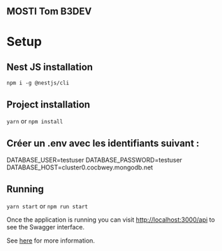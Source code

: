 
## MOSTI Tom B3DEV
# Setup

## Nest JS installation

`npm i -g @nestjs/cli`

## Project installation

`yarn` or `npm install`

## Créer un .env avec les identifiants suivant : 
DATABASE_USER=testuser
DATABASE_PASSWORD=testuser
DATABASE_HOST=cluster0.cocbwey.mongodb.net

## Running

`yarn start` or `npm run start`

Once the application is running you can visit [http://localhost:3000/api](http://localhost:3000/api) to see the Swagger interface.

See [here](https://docs.nestjs.com/recipes/swagger#bootstrap) for more information.
